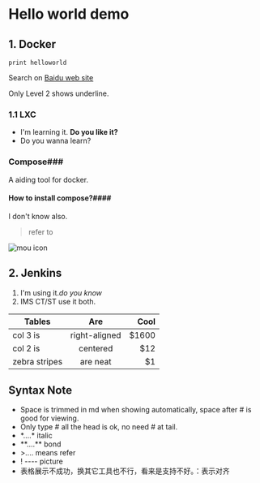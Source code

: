 # Hello world demo
## 1. Docker
`print helloworld`

Search on [Baidu web site](www.baidu.com)

Only Level 2 shows underline.

### 1.1 LXC
* I'm learning it. **Do you like it?**
* Do you wanna learn?
### Compose###
A aiding tool for docker.

#### How to install compose?####
I don't know also.
> refer to

![mou icon](http://mimg.127.net/logo/126logo.gif)
## 2. Jenkins ##

1. I'm using it.*do you know*
2. IMS CT/ST use it both.

| Tables        | Are           | Cool  |
| ------------- |:-------------:| -----:|
| col 3 is      | right-aligned | $1600 |
| col 2 is      | centered      |   $12 |
| zebra stripes | are neat      |    $1 |



## Syntax Note
* Space is trimmed in md when showing automatically, space after # is good for viewing.
* Only type # all the head is ok, no need # at tail.
* \*....\* italic
* \*\*....\*\* bond
* \>.... means refer
* \! ---- picture
* 表格展示不成功，换其它工具也不行，看来是支持不好。：表示对齐


